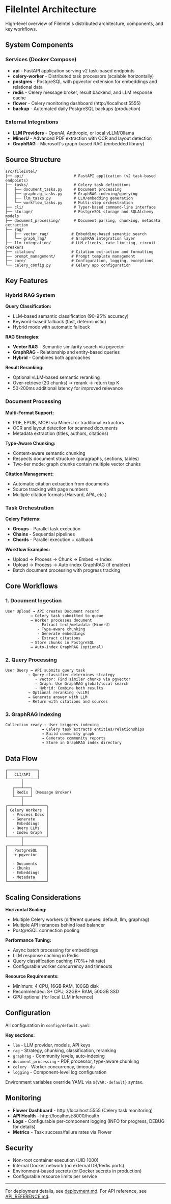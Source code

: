 # FileIntel Architecture

High-level overview of FileIntel's distributed architecture, components, and key workflows.

## System Components

### Services (Docker Compose)

- **api** - FastAPI application serving v2 task-based endpoints
- **celery-worker** - Distributed task processors (scalable horizontally)
- **postgres** - PostgreSQL with pgvector extension for embeddings and relational data
- **redis** - Celery message broker, result backend, and LLM response cache
- **flower** - Celery monitoring dashboard (http://localhost:5555)
- **backup** - Automated daily PostgreSQL backups (production)

### External Integrations

- **LLM Providers** - OpenAI, Anthropic, or local vLLM/Ollama
- **MinerU** - Advanced PDF extraction with OCR and layout detection
- **GraphRAG** - Microsoft's graph-based RAG (embedded library)

## Source Structure

```
src/fileintel/
├── api/                      # FastAPI application (v2 task-based endpoints)
├── tasks/                    # Celery task definitions
│   ├── document_tasks.py     # Document processing
│   ├── graphrag_tasks.py     # GraphRAG indexing/querying
│   ├── llm_tasks.py          # LLM/embedding generation
│   └── workflow_tasks.py     # Multi-step orchestration
├── cli/                      # Typer-based command-line interface
├── storage/                  # PostgreSQL storage and SQLAlchemy models
├── document_processing/      # Document parsing, chunking, metadata extraction
├── rag/
│   ├── vector_rag/          # Embedding-based semantic search
│   └── graph_rag/           # GraphRAG integration layer
├── llm_integration/         # LLM clients, rate limiting, circuit breakers
├── citation/                # Citation extraction and formatting
├── prompt_management/       # Prompt template management
├── core/                    # Configuration, logging, exceptions
└── celery_config.py         # Celery app configuration
```

## Key Features

### Hybrid RAG System

**Query Classification:**
- LLM-based semantic classification (90-95% accuracy)
- Keyword-based fallback (fast, deterministic)
- Hybrid mode with automatic fallback

**RAG Strategies:**
- **Vector RAG** - Semantic similarity search via pgvector
- **GraphRAG** - Relationship and entity-based queries
- **Hybrid** - Combines both approaches

**Result Reranking:**
- Optional vLLM-based semantic reranking
- Over-retrieve (20 chunks) → rerank → return top K
- 50-200ms additional latency for improved relevance

### Document Processing

**Multi-Format Support:**
- PDF, EPUB, MOBI via MinerU or traditional extractors
- OCR and layout detection for scanned documents
- Metadata extraction (titles, authors, citations)

**Type-Aware Chunking:**
- Content-aware semantic chunking
- Respects document structure (paragraphs, sections, tables)
- Two-tier mode: graph chunks contain multiple vector chunks

**Citation Management:**
- Automatic citation extraction from documents
- Source tracking with page numbers
- Multiple citation formats (Harvard, APA, etc.)

### Task Orchestration

**Celery Patterns:**
- **Groups** - Parallel task execution
- **Chains** - Sequential pipelines
- **Chords** - Parallel execution + callback

**Workflow Examples:**
- Upload → Process → Chunk → Embed → Index
- Upload → Process → Auto-index GraphRAG (if enabled)
- Batch document processing with progress tracking

## Core Workflows

### 1. Document Ingestion

```
User Upload → API creates Document record
           → Celery task submitted to queue
           → Worker processes document
              - Extract text/metadata (MinerU)
              - Type-aware chunking
              - Generate embeddings
              - Extract citations
           → Store chunks in PostgreSQL
           → Auto-index GraphRAG (optional)
```

### 2. Query Processing

```
User Query → API submits query task
          → Query classifier determines strategy
             - Vector: Find similar chunks via pgvector
             - Graph: Use GraphRAG global/local search
             - Hybrid: Combine both results
          → Optional reranking (vLLM)
          → Generate answer with LLM
          → Return with citations and sources
```

### 3. GraphRAG Indexing

```
Collection ready → User triggers indexing
                → Celery task extracts entities/relationships
                → Build community graph
                → Generate community reports
                → Store in GraphRAG index directory
```

## Data Flow

```
┌─────────────┐
│   CLI/API   │
└──────┬──────┘
       │
   ┌───┴───┐
   │ Redis │ (Message Broker)
   └───┬───┘
       │
┌──────┴──────────┐
│ Celery Workers  │
│  - Process Docs │
│  - Generate     │
│    Embeddings   │
│  - Query LLMs   │
│  - Index Graph  │
└──────┬──────────┘
       │
┌──────┴──────────┐
│   PostgreSQL    │
│   + pgvector    │
│                 │
│  - Documents    │
│  - Chunks       │
│  - Embeddings   │
│  - Metadata     │
└─────────────────┘
```

## Scaling Considerations

**Horizontal Scaling:**
- Multiple Celery workers (different queues: default, llm, graphrag)
- Multiple API instances behind load balancer
- PostgreSQL connection pooling

**Performance Tuning:**
- Async batch processing for embeddings
- LLM response caching in Redis
- Query classification caching (70%+ hit rate)
- Configurable worker concurrency and timeouts

**Resource Requirements:**
- Minimum: 4 CPU, 16GB RAM, 100GB disk
- Recommended: 8+ CPU, 32GB+ RAM, 500GB SSD
- GPU optional (for local LLM inference)

## Configuration

All configuration in `config/default.yaml`:

**Key sections:**
- `llm` - LLM provider, models, API keys
- `rag` - Strategy, chunking, classification, reranking
- `graphrag` - Community levels, auto-indexing
- `document_processing` - PDF processor, type-aware chunking
- `celery` - Worker concurrency, timeouts
- `logging` - Component-level log configuration

Environment variables override YAML via `${VAR:-default}` syntax.

## Monitoring

- **Flower Dashboard** - http://localhost:5555 (Celery task monitoring)
- **API Health** - http://localhost:8000/health
- **Logs** - Configurable per-component logging (INFO for progress, DEBUG for details)
- **Metrics** - Task success/failure rates via Flower

## Security

- Non-root container execution (UID 1000)
- Internal Docker network (no external DB/Redis ports)
- Environment-based secrets (or Docker secrets in production)
- Configurable resource limits per service

---

For deployment details, see [deployment.md](deployment.md).
For API reference, see [API_REFERENCE.md](API_REFERENCE.md).

